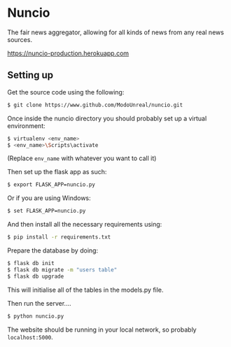 # Nuncio
The fair news aggregator, allowing for all kinds of news from
any real news sources.

https://nuncio-production.herokuapp.com

## Setting up
Get the source code using the following:

```bash
$ git clone https://www.github.com/ModoUnreal/nuncio.git
```

Once inside the nuncio directory you should probably set up a virtual environment:

```bash
$ virtualenv <env_name>
$ <env_name>\Scripts\activate
```

(Replace `env_name` with whatever you want to call it)

Then set up the flask app as such:

```bash
$ export FLASK_APP=nuncio.py
```

Or if you are using Windows:

```bash
$ set FLASK_APP=nuncio.py
```

And then install all the necessary requirements using:

```bash
$ pip install -r requirements.txt
```

Prepare the database by doing:

```bash
$ flask db init
$ flask db migrate -m "users table"
$ flask db upgrade
```

This will initialise all of the tables in the models.py file.


Then run the server....

```bash
$ python nuncio.py
```

The website should be running in your local network, so probably `localhost:5000`.

